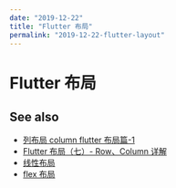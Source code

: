 ```yaml
---
date: "2019-12-22"
title: "Flutter 布局"
permalink: "2019-12-22-flutter-layout"
---
```


# Flutter 布局

## See also

- [列布局 column flutter 布局篇-1](http://www.flutterj.com/?post=50)
- [Flutter 布局（七）- Row、Column 详解](https://www.jianshu.com/p/0ce74751d970)
- [线性布局](https://book.flutterchina.club/chapter4/row_and_column.html)
- [flex 布局](https://www.ruanyifeng.com/blog/2015/07/flex-grammar.html)
